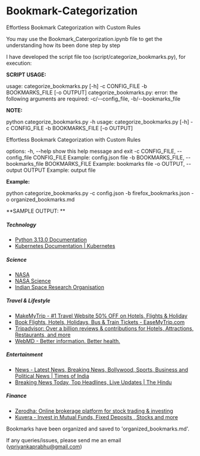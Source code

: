 # Bookmark-Categorization
Effortless Bookmark Categorization with Custom Rules

You may use the Bookmark_Catergorization.ipynb file to get the understanding how its been done step by step

I have developed the script file too (script/categorize_bookmarks.py), for execution:

**SCRIPT USAGE:**

usage: categorize_bookmarks.py [-h] -c CONFIG_FILE -b BOOKMARKS_FILE [-o OUTPUT]
categorize_bookmarks.py: error: the following arguments are required: -c/--config_file, -b/--bookmarks_file

**NOTE:**

python categorize_bookmarks.py -h
usage: categorize_bookmarks.py [-h] -c CONFIG_FILE -b BOOKMARKS_FILE [-o OUTPUT]

Effortless Bookmark Categorization with Custom Rules

options:
  -h, --help            show this help message and exit
  -c CONFIG_FILE, --config_file CONFIG_FILE
                        Example: config.json file
  -b BOOKMARKS_FILE, --bookmarks_file BOOKMARKS_FILE
                        Example: bookmarks file
  -o OUTPUT, --output OUTPUT
                        Example: output file

**Example:**

python categorize_bookmarks.py -c config.json -b firefox_bookmarks.json -o organized_bookmarks.md 

**SAMPLE OUTPUT:
**

##### Technology 
- [Python 3.13.0 Documentation](https://docs.python.org/3/)
- [Kubernetes Documentation | Kubernetes](https://kubernetes.io/docs/home/)

##### Science 
- [NASA](https://www.nasa.gov/)
- [NASA Science](https://science.nasa.gov/)
- [Indian Space Research Organisation](https://www.isro.gov.in/)

##### Travel & Lifestyle 
- [MakeMyTrip - #1 Travel Website 50% OFF on Hotels, Flights & Holiday](https://www.makemytrip.com/)
- [Book Flights, Hotels, Holidays, Bus & Train Tickets - EaseMyTrip.com](https://www.easemytrip.com/)
- [Tripadvisor: Over a billion reviews & contributions for Hotels, Attractions, Restaurants, and more](https://www.tripadvisor.in/)
- [WebMD - Better information. Better health.](https://www.webmd.com/)

##### Entertainment 
- [News - Latest News, Breaking News, Bollywood, Sports, Business and Political News | Times of India](https://timesofindia.indiatimes.com/)
- [Breaking News Today, Top Headlines, Live Updates | The Hindu](https://www.thehindu.com/)

##### Finance 
- [Zerodha: Online brokerage platform for stock trading & investing](https://zerodha.com/)
- [Kuvera - Invest in Mutual Funds, Fixed Deposits , Stocks and more](https://kuvera.in/)

Bookmarks have been organized and saved to 'organized_bookmarks.md'.

If any queries/issues, please send me an email (vpriyankaprabhu@gmail.com)
